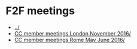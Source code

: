 # F2F meetings 

* [../](..)
* [CC member meetings London November 2016/](CC%20member%20meetings%20London%20November%202016)
* [CC member meetings Rome May June 2016/](CC%20member%20meetings%20Rome%20May%20June%202016)
